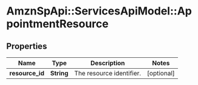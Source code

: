 # AmznSpApi::ServicesApiModel::AppointmentResource

## Properties
Name | Type | Description | Notes
------------ | ------------- | ------------- | -------------
**resource_id** | **String** | The resource identifier. | [optional] 

